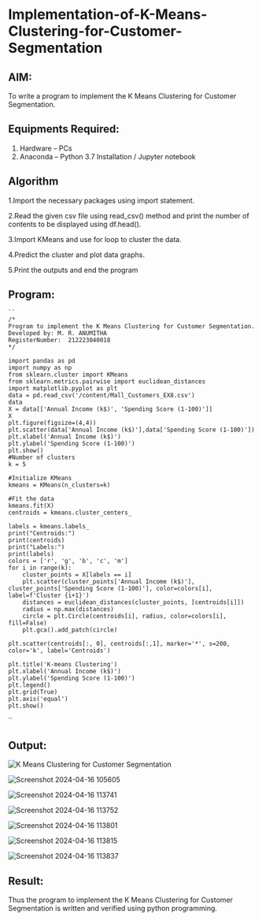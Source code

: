 # Implementation-of-K-Means-Clustering-for-Customer-Segmentation

## AIM:
To write a program to implement the K Means Clustering for Customer Segmentation.

## Equipments Required:
1. Hardware – PCs
2. Anaconda – Python 3.7 Installation / Jupyter notebook

## Algorithm
1.Import the necessary packages using import statement.

2.Read the given csv file using read_csv() method and print the number of contents to be displayed using df.head().

3.Import KMeans and use for loop to cluster the data.

4.Predict the cluster and plot data graphs.

5.Print the outputs and end the program

## Program:
```
``
/*
Program to implement the K Means Clustering for Customer Segmentation.
Developed by: M. R. ANUMITHA
RegisterNumber:  212223040018
*/
```
```
import pandas as pd
import numpy as np
from sklearn.cluster import KMeans
from sklearn.metrics.pairwise import euclidean_distances
import matplotlib.pyplot as plt
data = pd.read_csv('/content/Mall_Customers_EX8.csv')
data
X = data[['Annual Income (k$)', 'Spending Score (1-100)']]
X
plt.figure(figsize=(4,4))
plt.scatter(data['Annual Income (k$)'],data['Spending Score (1-100)'])
plt.xlabel('Annual Income (k$)')
plt.ylabel('Spending Score (1-100)')
plt.show()
#Number of clusters
k = 5

#Initialize KMeans
kmeans = KMeans(n_clusters=k)

#Fit the data
kmeans.fit(X)
centroids = kmeans.cluster_centers_

labels = kmeans.labels_
print("Centroids:")
print(centroids)
print("Labels:")
print(labels)
colors = ['r', 'g', 'b', 'c', 'm']
for i in range(k):
    cluster_points = X[labels == i]
    plt.scatter(cluster_points['Annual Income (k$)'], cluster_points['Spending Score (1-100)'], color=colors[i], label=f'Cluster {i+1}')
    distances = euclidean_distances(cluster_points, [centroids[i]])
    radius = np.max(distances)
    circle = plt.Circle(centroids[i], radius, color=colors[i], fill=False)
    plt.gca().add_patch(circle)

plt.scatter(centroids[:, 0], centroids[:,1], marker='*', s=200, color='k', label='Centroids')

plt.title('K-means Clustering')
plt.xlabel('Annual Income (k$)')
plt.ylabel('Spending Score (1-100)')
plt.legend()
plt.grid(True)
plt.axis('equal')
plt.show()
```
``
## Output:
![K Means Clustering for Customer Segmentation](sam.png)


![Screenshot 2024-04-16 105605](https://github.com/anumitha2005/Implementation-of-K-Means-Clustering-for-Customer-Segmentation/assets/155522855/4d30ccc8-e2d7-4dd3-9c6b-900d063d568a)

![Screenshot 2024-04-16 113741](https://github.com/anumitha2005/Implementation-of-K-Means-Clustering-for-Customer-Segmentation/assets/155522855/0c14db24-1d89-4451-b17a-ff421a3ec6d1)

![Screenshot 2024-04-16 113752](https://github.com/anumitha2005/Implementation-of-K-Means-Clustering-for-Customer-Segmentation/assets/155522855/cfe30b05-da63-4603-bad8-0f19e6c8ccc5)

![Screenshot 2024-04-16 113801](https://github.com/anumitha2005/Implementation-of-K-Means-Clustering-for-Customer-Segmentation/assets/155522855/ba87a526-a6ad-4118-8644-dae387d7ab08)

![Screenshot 2024-04-16 113815](https://github.com/anumitha2005/Implementation-of-K-Means-Clustering-for-Customer-Segmentation/assets/155522855/1f89cd0e-975a-4ee7-9238-6c7386b725a0)

![Screenshot 2024-04-16 113837](https://github.com/anumitha2005/Implementation-of-K-Means-Clustering-for-Customer-Segmentation/assets/155522855/651a2561-8770-43cb-883b-69f14a2c4c26)


## Result:
Thus the program to implement the K Means Clustering for Customer Segmentation is written and verified using python programming.
